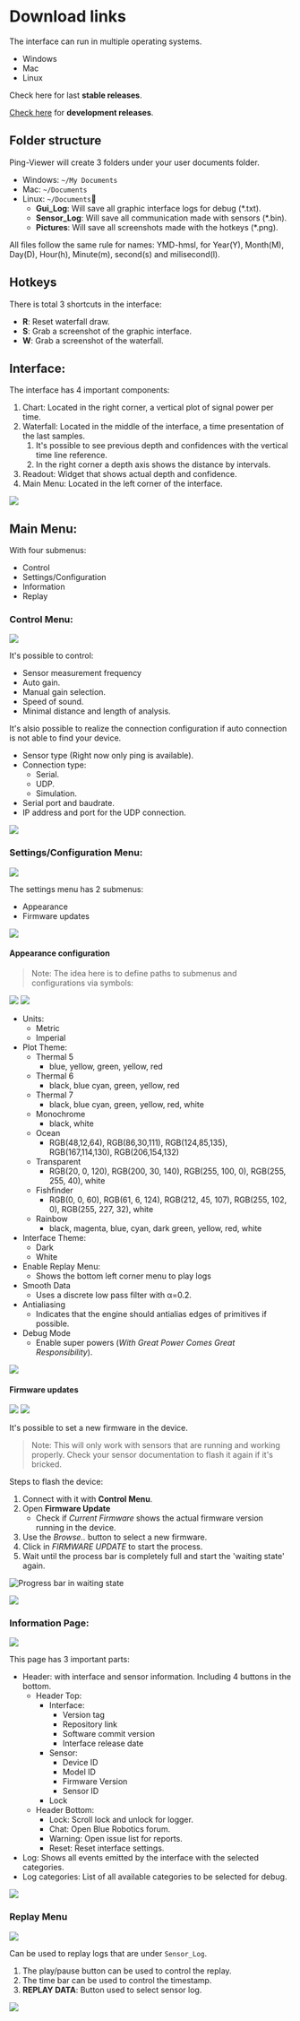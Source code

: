 # Download links
The interface can run in multiple operating systems.
* Windows
* Mac
* Linux

Check here for last **stable releases**.

[Check here](https://github.com/bluerobotics/ping-viewer/releases/tag/continuous) for **development releases**.

## Folder structure
Ping-Viewer will create 3 folders under your user documents folder.
 * Windows: `~/My Documents`
 * Mac: `~/Documents`
 * Linux: `~/Documents`
    * **Gui_Log**: Will save all graphic interface logs for debug (*.txt).
    * **Sensor_Log**: Will save all communication made with sensors (*.bin).
    * **Pictures**: Will save all screenshots made with the hotkeys (*.png).

All files follow the same rule for names: YMD-hmsl, for Year(Y), Month(M), Day(D), Hour(h), Minute(m), second(s) and milisecond(l).

## Hotkeys
There is total 3 shortcuts in the interface:
 * **R**: Reset waterfall draw.
 * **S**: Grab a screenshot of the graphic interface.
 * **W**: Grab a screenshot of the waterfall.

## Interface:
The interface has 4 important components:
 1. Chart: Located in the right corner, a vertical plot of signal power per time.
 2. Waterfall: Located in the middle of the interface, a time presentation of the last samples.
    1. It's possible to see previous depth and confidences with the vertical time line reference.
    2. In the right corner a depth axis shows the distance by intervals.
 3. Readout: Widget that shows actual depth and confidence.
 4. Main Menu: Located in the left corner of the interface.

![](imgs/interface.png)

## Main Menu:
With four submenus:
 * Control
 * Settings/Configuration
 * Information
 * Replay

### Control Menu:
![](imgs/arrow_right_black.svg)

It's possible to control:
 * Sensor measurement frequency
 * Auto gain.
 * Manual gain selection.
 * Speed of sound.
 * Minimal distance and length of analysis.

It's alsio possible to realize the connection configuration if auto connection is not able to find your device.
 * Sensor type (Right now only ping is available).
 * Connection type:
    * Serial.
    * UDP.
    * Simulation.
  * Serial port and baudrate.
  * IP address and port for the UDP connection.

![](imgs/control_menu.png)

### Settings/Configuration Menu:
![](imgs/settings_black.svg)

The settings menu has 2 submenus:
 * Appearance
 * Firmware updates

![](imgs/settings_submenu.png)

#### Appearance configuration
>Note: The idea here is to define paths to submenus and configurations via symbols:

![](imgs/settings_black.svg) ![](imgs/sun_black.svg)

* Units:
    * Metric
    * Imperial
* Plot Theme:
    * Thermal 5
        * blue, yellow, green, yellow, red
    * Thermal 6
        * black, blue cyan, green, yellow, red
    * Thermal 7
        * black, blue cyan, green, yellow, red, white
    * Monochrome
        * black, white
    * Ocean
        * RGB(48,12,64),
        RGB(86,30,111),
        RGB(124,85,135),
        RGB(167,114,130),
        RGB(206,154,132)
    * Transparent
        * RGB(20, 0, 120),
        RGB(200, 30, 140),
        RGB(255, 100, 0),
        RGB(255, 255, 40),
        white
    * Fishfinder
        * RGB(0, 0, 60),
        RGB(61, 6, 124),
        RGB(212, 45, 107),
        RGB(255, 102, 0),
        RGB(255, 227, 32),
        white
    * Rainbow
        * black, magenta, blue, cyan, dark green, yellow, red, white
* Interface Theme:
    * Dark
    * White
* Enable Replay Menu:
    * Shows the bottom left corner menu to play logs
* Smooth Data
    * Uses a discrete low pass filter with α=0.2.
* Antialiasing
    * Indicates that the engine should antialias edges of primitives if possible.
* Debug Mode
    * Enable super powers (_With Great Power Comes Great Responsibility_).

![](imgs/settings_submenu_appearance.png)

#### Firmware updates
![](imgs/settings_black.svg) ![](imgs/chip_black.svg)

It's possible to set a new firmware in the device.
> Note: This will only work with sensors that are running and working properly. Check your sensor documentation to flash it again if it's bricked.

Steps to flash the device:
1. Connect with it with **Control Menu**.
2. Open **Firmware Update**
    * Check if _Current Firmware_ shows the actual firmware version running in the device.
3. Use the _Browse.._ button to select a new firmware.
4. Click in _FIRMWARE UPDATE_ to start the process.
5. Wait until the process bar is completely full and start the 'waiting state' again.

![Progress bar in waiting state](imgs/firmware_update_waiting.gif)

![](imgs/settings_submenu_firmware_update.png)

### Information Page:
![](imgs/info_black.svg)

This page has 3 important parts:
* Header: with interface and sensor information. Including 4 buttons in the bottom.
    * Header Top:
        * Interface:
            * Version tag
            * Repository link
            * Software commit version
            * Interface release date
        * Sensor:
            * Device ID
            * Model ID
            * Firmware Version
            * Sensor ID
        * Lock
    * Header Bottom:
        * Lock: Scroll lock and unlock for logger.
        * Chat: Open Blue Robotics forum.
        * Warning: Open issue list for reports.
        * Reset: Reset interface settings.
* Log: Shows all events emitted by the interface with the selected categories.
* Log categories: List of all available categories to be selected for debug.

![](imgs/info.png)

### Replay Menu
![](imgs/disk_black.svg)

Can be used to replay logs that are under `Sensor_Log`.
1. The play/pause button can be used to control the replay.
2. The time bar can be used to control the timestamp.
3. **REPLAY DATA**: Button used to select sensor log.

![](imgs/replay.png)
